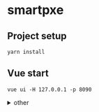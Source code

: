 # smartpxe

## Project setup
```
yarn install
```

## Vue start
```
vue ui -H 127.0.0.1 -p 8090
```

<details>
  <summary>other</summary>
### Compiles and hot-reloads for development
```
yarn serve
```

### Compiles and minifies for production
```
yarn build
```

### Lints and fixes files
```
yarn lint
```

### Customize configuration
See [Configuration Reference](https://cli.vuejs.org/config/).

</details>
